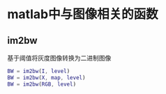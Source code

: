 # matlab中与图像相关的函数

## im2bw 
基于阈值将灰度图像转换为二进制图像

```matlab
BW = im2bw(I, level)
BW = im2bw(X, map, level)
BW = im2bw(RGB, level)
```


